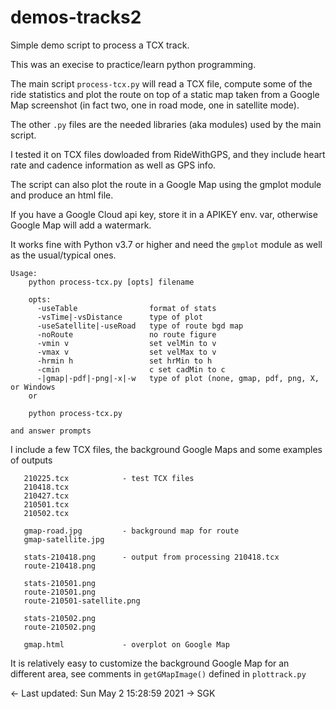 # demos-tracks2

Simple demo script to process a TCX track.

This was an execise to practice/learn python programming.

The main script `process-tcx.py` will read a TCX file, compute some of the ride
statistics and plot the route on top of a static map taken from a Google Map
screenshot (in fact two, one in road mode, one in satellite mode). 

The other `.py` files are the needed libraries (aka modules) used by the main
script.

I tested it on TCX files dowloaded from RideWithGPS, and they include heart rate
and cadence information as well as GPS info.

The script can also plot the route in a Google Map using the gmplot module and
produce an html file.

If you have a Google Cloud api key, store it in a APIKEY env. var, otherwise
Google Map will add a watermark.

It works fine with Python v3.7 or higher and need the `gmplot` module as well as
the usual/typical ones.

```
Usage:
    python process-tcx.py [opts] filename

    opts: 
      -useTable                format of stats
      -vsTime|-vsDistance      type of plot
      -useSatellite|-useRoad   type of route bgd map
      -noRoute                 no route figure
      -vmin v                  set velMin to v
      -vmax v                  set velMax to v
      -hrmin h                 set hrMin to h
      -cmin                    c set cadMin to c
      -|gmap|-pdf|-png|-x|-w   type of plot (none, gmap, pdf, png, X, or Windows
    or

    python process-tcx.py
```
    and answer prompts

 I include a few TCX files, the background Google Maps and some examples of outputs

```
   210225.tcx            - test TCX files
   210418.tcx
   210427.tcx
   210501.tcx
   210502.tcx

   gmap-road.jpg         - background map for route
   gmap-satellite.jpg

   stats-210418.png      - output from processing 210418.tcx
   route-210418.png

   stats-210501.png
   route-210501.png
   route-210501-satellite.png

   stats-210502.png
   route-210502.png

   gmap.html             - overplot on Google Map
```

  It is relatively easy to customize the background Google Map for an different
area, see comments in `getGMapImage()` defined in `plottrack.py`

<- Last updated: Sun May  2 15:28:59 2021 -> SGK
